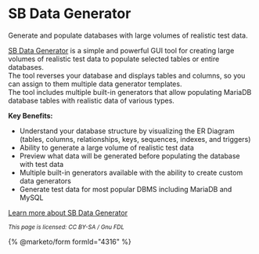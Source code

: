 # SB Data Generator

Generate and populate databases with large volumes of realistic test data.

[SB Data Generator](https://soft-builder.com/sb-data-generator/) is a simple and powerful GUI tool for creating large volumes of realistic test data to populate selected tables or entire databases.\
The tool reverses your database and displays tables and columns, so you can assign to them multiple data generator templates.\
The tool includes multiple built-in generators that allow populating MariaDB database tables with realistic data of various types.

**Key Benefits:**

* Understand your database structure by visualizing the ER Diagram (tables, columns, relationships, keys, sequences, indexes, and triggers)
* Ability to generate a large volume of realistic test data
* Preview what data will be generated before populating the database with test data
* Multiple built-in generators available with the ability to create custom data generators
* Generate test data for most popular DBMS including MariaDB and MySQL

[Learn more about SB Data Generator](https://soft-builder.com/sb-data-generator/)

<sub>_This page is licensed: CC BY-SA / Gnu FDL_</sub>

{% @marketo/form formId="4316" %}

